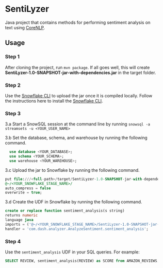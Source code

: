 # SentiLyzer

Java project that contains methods for performing sentiment analysis on text using [CoreNLP](https://stanfordnlp.github.io/CoreNLP/).

## Usage

### Step 1

After cloning the project, run `mvn package`. If all goes well, this will create **SentiLyzer-1.0-SNAPSHOT-jar-with-dependencies.jar** in the target folder.

### Step 2

Use the [Snowflake CLI](https://docs.snowflake.com/en/user-guide/snowsql.html) to upload the jar once it is compiled locally. Follow the instructions here to install the [Snowflake CLI](https://docs.snowflake.com/en/user-guide/snowsql-install-config.html).

### Step 3

3.a Start a SnowSQL session at the command line by running `snowsql -a streamsets -u <YOUR_USER_NAME>`


3.b Set the database, schema, and warehouse by running the following command.

```sql
  use database <YOUR_DATABASE>;
  use schema <YOUR_SCHEMA>;
  use warehouse <YOUR_WAREHOUSE>;
```

3.c Upload the jar to Snowflake by running the following command.


```sql
put file:///<full-path>/target/SentiLyzer-1.0-SNAPSHOT-jar-with-dependencies.jar
@~/<YOUR_SNOWFLAKE_STAGE_NAME>/
auto_compress = false
overwrite = true;
```

3.d Create the UDF in Snowflake by running the following command.


```sql
create or replace function sentiment_analysis(s string)
returns numeric
language java
imports = ('@~/<YOUR_SNOWFLAKE_STAGE_NAME>/SentiLyzer-1.0-SNAPSHOT-jar-with-dependencies.jar')
handler = 'com.dash.analyzer.AnalyzeSentiment.sentiment_analysis';
```

### Step 4

Use the `sentiment_analysis` UDF in your SQL queries. For example:

```sql
SELECT REVIEW, sentiment_analysis(REVIEW) as SCORE from AMAZON_REVIEWS;

```

